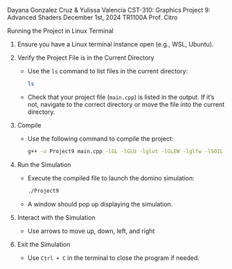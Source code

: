 Dayana Gonzalez Cruz & Yulissa Valencia
CST-310: Graphics
Project 9: Advanced Shaders
December 1st, 2024
TR1100A Prof. Citro

Running the Project in Linux Terminal

1. Ensure you have a Linux terminal instance open (e.g., WSL, Ubuntu).
   
2. Verify the Project File is in the Current Directory  
   - Use the `ls` command to list files in the current directory:
     ```bash
     ls
     ```
   - Check that your project file (`main.cpp`) is listed in the output. If it’s not, navigate to the correct directory or move the file into the current directory.

3. Compile 

   - Use the following command to compile the project:
     ```bash
     g++ -o Project9 main.cpp -lGL -lGLU -lglut -lGLEW -lglfw -lSOIL -lassimp
     ```

4. Run the Simulation

   - Execute the compiled file to launch the domino simulation:
     ```bash
     ./Project9
     ```

   - A window should pop up displaying the simulation.

5. Interact with the Simulation

   - Use arrows to move up, down, left, and right

6. Exit the Simulation

   - Use `Ctrl + C` in the terminal to close the program if needed.

